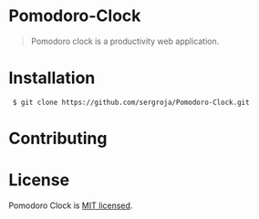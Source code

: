 # Pomodoro-Clock

> Pomodoro clock is a productivity web application.

# Installation
```
 $ git clone https://github.com/sergroja/Pomodoro-Clock.git
```

# Contributing

# License

Pomodoro Clock is [MIT licensed](./LICENSE).
